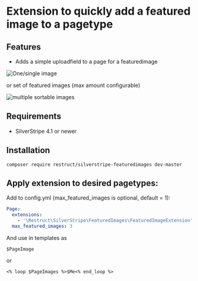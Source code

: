 Extension to quickly add a featured image to a pagetype
=======================================================

## Features

* Adds a simple uploadfield to a page for a featuredimage

![One/single image](https://raw.githubusercontent.com/restruct/silverstripe-featuredimages/master/docs/assets/single_image.png)

or set of featured images (max amount configurable)

![multiple sortable images](https://raw.githubusercontent.com/restruct/silverstripe-featuredimages/master/docs/assets/multiple_images.png)

## Requirements

* SilverStripe 4.1 or newer

## Installation

```
composer require restruct/silverstripe-featuredimages dev-master
```

## Apply extension to desired pagetypes:

Add to config.yml (max_featured_images is optional, default = 1):

```yaml
Page:
  extensions:
    - '\Restruct\SilverStripe\FeaturedImages\FeaturedImageExtension'
  max_featured_images: 3
```

And use in templates as 
```
$PageImage
```
or
```
<% loop $PageImages %>$Me<% end_loop %>

